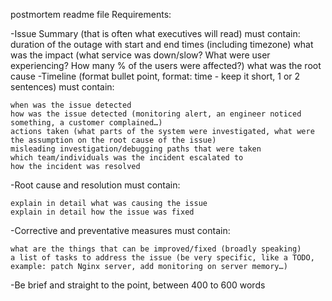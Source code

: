 postmortem readme file
Requirements:

-Issue Summary (that is often what executives will read) must contain:
	duration of the outage with start and end times (including timezone)
	what was the impact (what service was down/slow? What were user experiencing? How many % of the users were affected?)
	what was the root cause
-Timeline (format bullet point, format: time - keep it short, 1 or 2 sentences) must contain:

	when was the issue detected
	how was the issue detected (monitoring alert, an engineer noticed something, a customer complained…)
	actions taken (what parts of the system were investigated, what were the assumption on the root cause of the issue)
	misleading investigation/debugging paths that were taken
	which team/individuals was the incident escalated to
	how the incident was resolved
-Root cause and resolution must contain:

	explain in detail what was causing the issue
	explain in detail how the issue was fixed
-Corrective and preventative measures must contain:

	what are the things that can be improved/fixed (broadly speaking)
	a list of tasks to address the issue (be very specific, like a TODO, example: patch Nginx server, add monitoring on server memory…)
-Be brief and straight to the point, between 400 to 600 words
